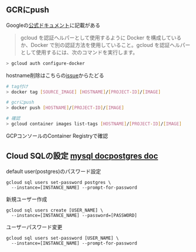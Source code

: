 
## GCRにpush

Googleの[公式ドキュメント](https://cloud.google.com/container-registry/docs/pushing-and-pulling?authuser=1)に記載がある
>gcloud を認証ヘルパーとして使用するように Docker を構成しているか、Docker で別の認証方法を使用していること。gcloud を認証ヘルパーとして使用するには、次のコマンドを実行します。

```sh
> gcloud auth configure-docker
```

hostname削除はこちらの[issue](https://github.com/GoogleCloudPlatform/docker-credential-gcr/issues/11#issuecomment-384709217)からたどる


```sh
# tag付け
> docker tag [SOURCE_IMAGE] [HOSTNAME]/[PROJECT-ID]/[IMAGE]

# gcrにpush
> docker push [HOSTNAME]/[PROJECT-ID]/[IMAGE]

# 確認
> gcloud container images list-tags [HOSTNAME]/[PROJECT-ID]/[IMAGE]
```

GCPコンソールのContainer Registryで確認


## Cloud SQLの設定 [mysql doc](https://cloud.google.com/sql/docs/mysql/create-manage-users?hl=ja)[postgres doc](https://cloud.google.com/sql/docs/postgres/create-manage-users?hl=ja)
default user(postgres)のパスワード設定
```console
gcloud sql users set-password postgres \
  --instance=[INSTANCE_NAME] --prompt-for-password
```
新規ユーザー作成
```console
gcloud sql users create [USER_NAME] \
  --instance=[INSTANCE_NAME] --password=[PASSWORD]
```
ユーザーパスワード変更
```console
gcloud sql users set-password [USER_NAME] \
  --instance=[INSTANCE_NAME] --prompt-for-password
```
